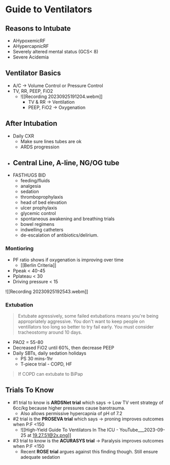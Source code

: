 # Guide to Ventilators
## Reasons to Intubate
- AHypoxemicRF
- AHypercapnicRF
- Severely altered mental status (GCS< 8)
- Severe Acidemia
## Ventilator Basics
- A/C → Volume Control or Pressure Control
- TV, RR, PEEP, FiO2
	- ![[Recording 20230925191204.webm]]
		- TV & RR → Ventilation
		- PEEP, FiO2 → Oxygenation

## After Intubation
- Daily CXR
	- Make sure lines tubes are ok
	- ARDS progression
- Central Line, A-line, NG/OG tube
	- 
- FASTHUGS BID
	- feeding/fluids
	- analgesia
	- sedation
	- thromboprophylaxis
	- head of bed elevation
	- ulcer prophylaxis
	- glycemic control
	- spontaneous awakening and breathing trials
	- bowel regimens
	- indwelling catheters
	- de-escalation of antibiotics/delirium.
### Montioring
- PF ratio shows if oxygenation is improving over time
	- [[Berlin Criteria]]
- Ppeak < 40-45
- Pplateau < 30
- Driving pressure < 15

![[Recording 20230925192543.webm]]

### Extubation
> Extubate agressively, some failed extubations means you're being appropriately aggressive. You don't want to keep people on ventillators too long so better to try fail early. You must consider tracheostomy around 10 days. 

- PAO2 = 55-80
- Decreased FiO2 until 60%, then decrease PEEP
- Daily SBTs, daily sedation holidays
	- PS 30 mins-1hr
	- T-piece trial - COPD, HF

> If COPD can extubate to BiPap
## Trials To Know
- #1 trial to know is **ARDSNet trial** which says → Low TV vent strategy of 6cc/kg because higher pressures cause barotrauma.
	- Also allows permissive hypercapnia of pH of 7.2
- #2 trial is the **PROSEVA trial** which says → proning improves outcomes when P:F <150
	- ![[High-Yield Guide To Ventilators In The ICU - YouTube___2023-09-25 at 19.27.51@2x.png]]
- #3 trial to know is the **ACURASYS trial** → Paralysis improves outcomes when P:F <150
	- Recent **ROSE trial** argues against this finding though. Still ensure adequate sedation
